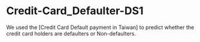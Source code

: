 # Credit-Card_Defaulter-DS1
We used the [Credit Card Default payment in Taiwan] to predict whether the credit card
holders are defaulters or Non-defaulters.
